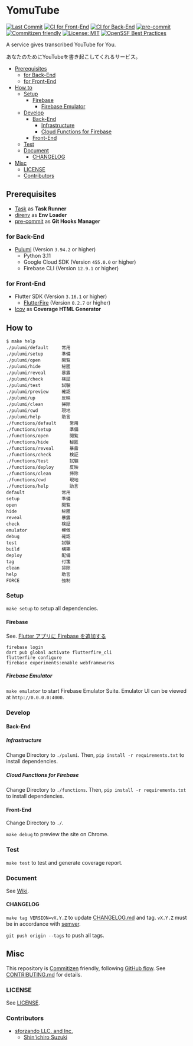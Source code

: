 # YomuTube

[![Last Commit](https://img.shields.io/github/last-commit/shin-sforzando/yomutube)](https://github.com/shin-sforzando/yomutube/graphs/commit-activity)
[![CI for Front-End](https://github.com/shin-sforzando/yomutube/actions/workflows/ci-front.yml/badge.svg)](https://github.com/shin-sforzando/yomutube/actions/workflows/ci-front.yml)
[![CI for Back-End](https://github.com/shin-sforzando/yomutube/actions/workflows/ci-back.yml/badge.svg)](https://github.com/shin-sforzando/yomutube/actions/workflows/ci-back.yml)
[![pre-commit](https://img.shields.io/badge/pre--commit-enabled-brightgreen?logo=pre-commit)](https://github.com/pre-commit/pre-commit)
[![Commitizen friendly](https://img.shields.io/badge/commitizen-friendly-brightgreen.svg)](http://commitizen.github.io/cz-cli/)
[![License: MIT](https://img.shields.io/badge/License-MIT-blue.svg)](https://opensource.org/licenses/MIT)
[![OpenSSF Best Practices](https://www.bestpractices.dev/projects/7773/badge)](https://www.bestpractices.dev/projects/7773)

A service gives transcribed YouTube for You.

あなたのためにYouTubeを書き起こしてくれるサービス。

- [Prerequisites](#prerequisites)
  - [for Back-End](#for-back-end)
  - [for Front-End](#for-front-end)
- [How to](#how-to)
  - [Setup](#setup)
    - [Firebase](#firebase)
      - [Firebase Emulator](#firebase-emulator)
  - [Develop](#develop)
    - [Back-End](#back-end)
      - [Infrastructure](#infrastructure)
      - [Cloud Functions for Firebase](#cloud-functions-for-firebase)
    - [Front-End](#front-end)
  - [Test](#test)
  - [Document](#document)
    - [CHANGELOG](#changelog)
- [Misc](#misc)
  - [LICENSE](#license)
  - [Contributors](#contributors)

## Prerequisites

- [Task](https://taskfile.dev) as **Task Runner**
- [direnv](https://direnv.net) as **Env Loader**
- [pre-commit](https://pre-commit.com) as **Git Hooks Manager**

### for Back-End

- [Pulumi](https://www.pulumi.com) (Version `3.94.2` or higher)
  - Python 3.11
  - Google Cloud SDK (Version `455.0.0` or higher)
  - Firebase CLI (Version `12.9.1` or higher)

### for Front-End

- Flutter SDK (Version `3.16.1` or higher)
  - [FlutterFire](https://firebase.flutter.dev) (Version `0.2.7` or higher)
- [lcov](https://github.com/linux-test-project/lcov) as **Coverage HTML Generator**

## How to

```shell
$ make help
./pulumi/default     常用
./pulumi/setup       準備
./pulumi/open        閲覧
./pulumi/hide        秘匿
./pulumi/reveal      暴露
./pulumi/check       検証
./pulumi/test        試験
./pulumi/preview     確認
./pulumi/up          反映
./pulumi/clean       掃除
./pulumi/cwd         現地
./pulumi/help        助言
./functions/default     常用
./functions/setup       準備
./functions/open        閲覧
./functions/hide        秘匿
./functions/reveal      暴露
./functions/check       検証
./functions/test        試験
./functions/deploy      反映
./functions/clean       掃除
./functions/cwd         現地
./functions/help        助言
default              常用
setup                準備
open                 閲覧
hide                 秘匿
reveal               暴露
check                検証
emulator             模倣
debug                確認
test                 試験
build                構築
deploy               配備
tag                  付箋
clean                掃除
help                 助言
FORCE                強制
```

### Setup

`make setup` to setup all dependencies.

#### Firebase

See. [Flutter アプリに Firebase を追加する](https://firebase.google.com/docs/flutter/setup?hl=ja&platform=web#prerequisites)

```shell
firebase login
dart pub global activate flutterfire_cli
flutterfire configure
firebase experiments:enable webframeworks
```

##### Firebase Emulator

`make emulator` to start Firebase Emulator Suite.
Emulator UI can be viewed at `http://0.0.0.0:4000`.

### Develop

#### Back-End

##### Infrastructure

Change Directory to `./pulumi`.
Then, `pip install -r requirements.txt` to install dependencies.

##### Cloud Functions for Firebase

Change Directory to `./functions`.
Then, `pip install -r requirements.txt` to install dependencies.

#### Front-End

Change Directory to `./`.

`make debug` to preview the site on Chrome.

### Test

`make test` to test and generate coverage report.

### Document

See [Wiki](https://github.com/shin-sforzando/yomutube/wiki).

#### CHANGELOG

`make tag VERSION=vX.Y.Z` to update [CHANGELOG.md](./CHANGELOG.md) and tag.
`vX.Y.Z` must be in accordance with [semver](https://semver.org).

`git push origin --tags` to push all tags.

## Misc

This repository is [Commitizen](https://commitizen.github.io/cz-cli/) friendly, following [GitHub flow](https://docs.github.com/en/get-started/quickstart/github-flow).
See [CONTRIBUTING.md](./CONTRIBUTING.md) for details.

### LICENSE

See [LICENSE](./LICENSE).

### Contributors

- [sforzando LLC. and Inc.](https://sforzando.co.jp/)
  - [Shin'ichiro Suzuki](https://github.com/shin-sforzando)
